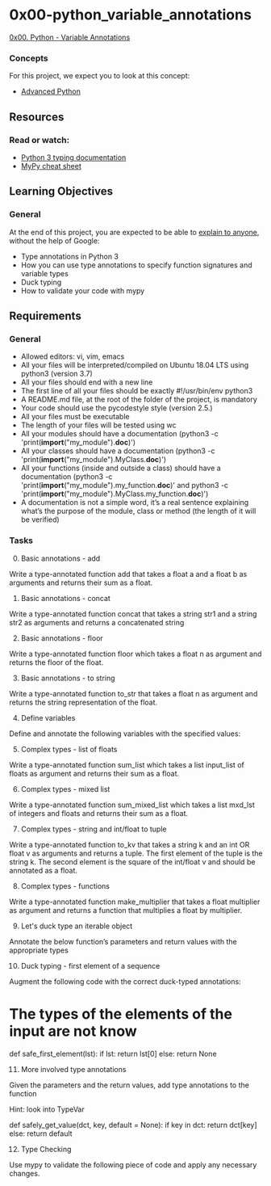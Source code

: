 # 0x00-python_variable_annotations  
[0x00. Python - Variable Annotations](https://intranet.alxswe.com/projects/1229#task-11622)  
### Concepts  
For this project, we expect you to look at this concept:  

  +  [Advanced Python](https://intranet.alxswe.com/concepts/554)  
## Resources  
### Read or watch:  

  +  [Python 3 typing documentation](https://intranet.alxswe.com/rltoken/5j0OtdWh36_HVAHKJX2gaA)  
  +  [MyPy cheat sheet](https://intranet.alxswe.com/rltoken/Eud-nrUG7x3iT6JD2Sas-g)    
## Learning Objectives  
### General  
At the end of this project, you are expected to be able to [explain to anyone](https://intranet.alxswe.com/rltoken/hGUom4nCewYmroS4ii_ZDQ), without the help of Google:  

  +  Type annotations in Python 3  
  +  How you can use type annotations to specify function signatures and variable types  
  +  Duck typing  
  +  How to validate your code with mypy  
## Requirements  
### General  
  +  Allowed editors: vi, vim, emacs  
  +  All your files will be interpreted/compiled on Ubuntu 18.04 LTS using python3 (version 3.7)  
  +  All your files should end with a new line  
  +  The first line of all your files should be exactly #!/usr/bin/env python3  
  +  A README.md file, at the root of the folder of the project, is mandatory  
  +  Your code should use the pycodestyle style (version 2.5.)  
  +  All your files must be executable  
  +  The length of your files will be tested using wc  
  +  All your modules should have a documentation (python3 -c 'print(__import__("my_module").__doc__)')  
  +  All your classes should have a documentation (python3 -c 'print(__import__("my_module").MyClass.__doc__)')  
  +  All your functions (inside and outside a class) should have a documentation (python3 -c  
 'print(__import__("my_module").my_function.__doc__)' and python3 -c
 'print(__import__("my_module").MyClass.my_function.__doc__)')  
  +  A documentation is not a simple word, it’s a real sentence explaining what’s the purpose of the module, class or method (the length of it will be verified)  
### Tasks  
0. Basic annotations - add  

Write a type-annotated function add that takes a float a and a float b as arguments and returns their sum as a float.  


    
1. Basic annotations - concat  

Write a type-annotated function concat that takes a string str1 and a string str2 as arguments and returns a concatenated string  


    
2. Basic annotations - floor  

Write a type-annotated function floor which takes a float n as argument and returns the floor of the float.  



3. Basic annotations - to string  

Write a type-annotated function to_str that takes a float n as argument and returns the string representation of the float.  

    
4. Define variables  

Define and annotate the following variables with the specified values:  

    
5. Complex types - list of floats  

Write a type-annotated function sum_list which takes a list input_list of floats as argument and returns their sum as a float.  


    
6. Complex types - mixed list  

Write a type-annotated function sum_mixed_list which takes a list mxd_lst of integers and floats and returns their sum as a float.  


    
7. Complex types - string and int/float to tuple  

Write a type-annotated function to_kv that takes a string k and an int OR float v as arguments and returns a tuple. The first element of the tuple is the string k. The second element is the square of the int/float v and should be annotated as a float.  


    
8. Complex types - functions  

Write a type-annotated function make_multiplier that takes a float multiplier as argument and returns a function that multiplies a float by multiplier.  


    
9. Let's duck type an iterable object  

Annotate the below function’s parameters and return values with the appropriate types  


    
10. Duck typing - first element of a sequence  

Augment the following code with the correct duck-typed annotations:  

# The types of the elements of the input are not know
def safe_first_element(lst):
    if lst:
        return lst[0]
    else:
        return None  

    
11. More involved type annotations  

Given the parameters and the return values, add type annotations to the function  

Hint: look into TypeVar

def safely_get_value(dct, key, default = None):
    if key in dct:
        return dct[key]
    else:
        return default  

    
12. Type Checking  

Use mypy to validate the following piece of code and apply any necessary changes.  
